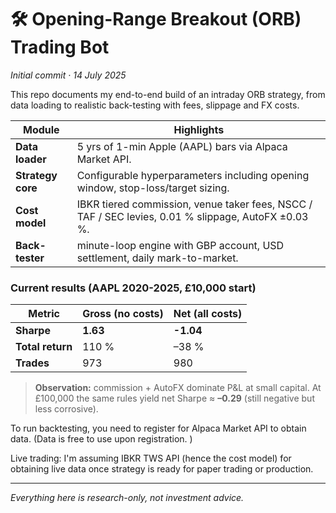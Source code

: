 # 🛠️  Opening-Range Breakout (ORB) Trading Bot

*Initial commit  ·  14 July 2025*

This repo documents my end-to-end build of an intraday ORB
strategy, from data loading to realistic back-testing with fees,
slippage and FX costs.

| Module | Highlights |
|--------|------------|
| **Data loader** | 5 yrs of 1-min Apple (AAPL) bars via Alpaca Market API. |
| **Strategy core** | Configurable hyperparameters including opening window, stop-loss/target sizing. |
| **Cost model** | IBKR tiered commission, venue taker fees, NSCC / TAF / SEC levies, 0.01 % slippage, AutoFX ±0.03 %. |
| **Back-tester** | minute-loop engine with GBP account, USD settlement, daily mark-to-market. |

### Current results (AAPL 2020-2025, £10,000 start)

| Metric             | Gross (no costs) | Net (all costs) |
|--------------------|------------------|-----------------|
| **Sharpe**         | **1.63**         | **-1.04**       |
| **Total return**   | 110 %            | –38 %           |
| **Trades**         | 973              | 980             |

> **Observation:** commission + AutoFX dominate P&L at small
> capital. At £100,000 the same rules yield net Sharpe ≈ **–0.29**
> (still negative but less corrosive).

To run backtesting, you need to register for Alpaca Market API to obtain data. (Data is free to use upon registration. )

Live trading: I'm assuming IBKR TWS API (hence the cost model) for obtaining live data once strategy is ready for paper trading or production.

---

*Everything here is research-only, not investment advice.*
